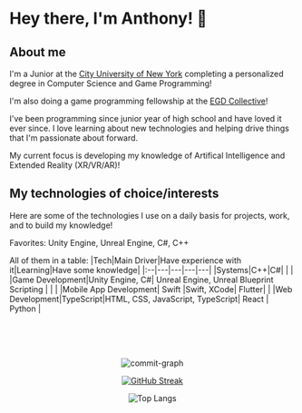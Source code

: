 # Hey there, I'm Anthony! 👋
## About me
I'm a Junior at the <a href="https://www.cuny.edu" target="_blank" rel="noreferrer noopener">City University of New York</a> completing a personalized degree in Computer Science and Game Programming!

I'm also doing a game programming fellowship at the <a href="https://www.egdcollective.org" target="_blank" rel="noreferrer noopener">EGD Collective</a>!

I've been programming since junior year of high school and have loved it ever since. I love learning about new technologies and helping drive things that I'm passionate about forward. 

My current focus is developing my knowledge of Artifical Intelligence and Extended Reality (XR/VR/AR)!

## My technologies of choice/interests

Here are some of the technologies I use on a daily basis for projects, work, and to build my knowledge!

Favorites: Unity Engine, Unreal Engine, C#, C++

All of them in a table:
|Tech|Main Driver|Have experience with it|Learning|Have some knowledge|
|:--|---|---|---|---|
|Systems|C++|C#|    |    |
|Game Development|Unity Engine, C#|  Unreal Engine, Unreal Blueprint Scripting  |    |    |
|Mobile App Development|   Swift    |Swift, XCode|  Flutter|    |
|Web Development|TypeScript|HTML, CSS, JavaScript, TypeScript|  React  |  Python  |

<br><br><br>

<div align="center" width=100%>
 
![commit-graph](https://github-readme-activity-graph.vercel.app/graph?username=lausan3&theme=react-dark&area=true)

[![GitHub Streak](https://streak-stats.demolab.com?user=lausan3&theme=tokyonight&card_width=800)](https://git.io/streak-stats)

![Top Langs](https://github-readme-stats.vercel.app/api/top-langs/?username=lausan3&layout=donut&theme=radical&langs_count=8&hide=Shaderlab,HLSL,makefile,C)
</div>

<!--
**lausan3/lausan3** is a ✨ _special_ ✨ repository because its `README.md` (this file) appears on your GitHub profile.

Here are some ideas to get you started:

- 🔭 I’m currently working on ...
- 🌱 I’m currently learning ...
- 👯 I’m looking to collaborate on ...
- 🤔 I’m looking for help with ...
- 💬 Ask me about ...
- 📫 How to reach me: ...
- 😄 Pronouns: ...
- ⚡ Fun fact: ...
-->
